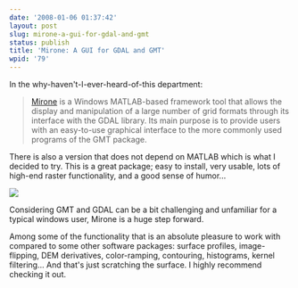 ```yaml
---
date: '2008-01-06 01:37:42'
layout: post
slug: mirone-a-gui-for-gdal-and-gmt
status: publish
title: 'Mirone: A GUI for GDAL and GMT'
wpid: '79'
---
```


In the why-haven't-I-ever-heard-of-this department:



> [Mirone](http://w3.ualg.pt/%7Ejluis/mirone/manual.htm) is a Windows MATLAB-based framework tool that allows the display and manipulation of a large number of grid formats through its interface with the GDAL library. Its main purpose is to provide users with an easy-to-use graphical interface to the more commonly used programs of the GMT package. 



There is also a version that does not depend on MATLAB which is what I decided to try.  This is a great package; easy to install, very usable, lots of high-end raster functionality, and a good sense of humor...

![](/img/mirone.png)

Considering GMT and GDAL can be a bit challenging and unfamiliar for a typical windows user, Mirone is a huge step forward. 

Among some of the functionality that is an absolute pleasure to work with compared to some other software packages: surface profiles, image-flipping, DEM derivatives,  color-ramping, contouring, histograms, kernel filtering... And that's just scratching the surface. I highly recommend checking it out.



